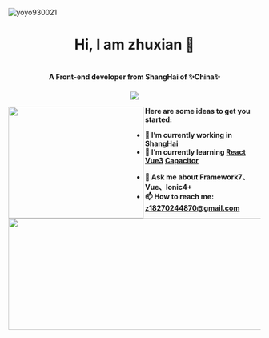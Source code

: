 <p align="left"> <img src="https://komarev.com/ghpvc/?username=AlwaysLoveme&label=Profile%20views&color=0e75b6&style=flat" alt="yoyo930021" /> </p>

<h1 align="center">Hi, I am zhuxian 👋<h1>
<h4 align="center">A Front-end developer from ShangHai of ✨China✨<h4>

<p align="center">
  <a href="https://github.com/AlwaysLoveme/github-readme-stats">
    <img src="https://github-profile-trophy.vercel.app/?username=AlwaysLoveme&theme=onedark"/>
  </a>
</p>

<p>
<a href="https://github.com/AlwaysLoveme/github-readme-stats">
<img align="left" width="270" height="223" src="https://github-readme-stats.vercel.app/api/top-langs/?username=AlwaysLoveme" />
</a>
<a href="https://github.com/anuraghazra/github-readme-stats">
<img align="left" width="600"  height="223" src="https://github-readme-stats.vercel.app/api?username=AlwaysLoveme&show_icons=true&theme=tokyonight"/>
</a>
</p>




<!-- 
[![Readme Card](https://github-readme-stats.vercel.app/api/pin/?username=AlwaysLoveme&repo=webpack5-template&show_owner=true)](https://github.com/anuraghazra/github-readme-stats) -->

Here are some ideas to get you started:

- 🔭 I’m currently working in ShangHai
- 🌱 I’m currently learning [React](https://zh-hans.reactjs.org/) [Vue3](https://v3.cn.vuejs.org/) [Capacitor](https://capacitorjs.com/)
<!-- - 👯 I’m looking to collaborate on ... -->
<!-- - 🤔 I’m looking for help with ... -->
- 💬 Ask me about Framework7、Vue、Ionic4+
- 📫 How to reach me: z18270244870@gmail.com
<!-- - 😄 Pronouns: ...
- ⚡ Fun fact: ... -->

